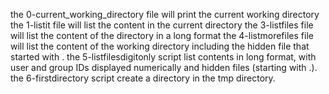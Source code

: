 the 0-current_working_directory file will print the current working directory
the 1-listit file will list the content in the current directory
the 3-listfiles file will list the content of the directory in a long format
the 4-listmorefiles file will list the content of the working directory including the hidden file that started with .
the 5-listfilesdigitonly script list contents in long format, with user and group IDs displayed numerically and hidden files (starting with .).
the 6-firstdirectory script create a directory in the tmp directory.
